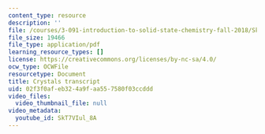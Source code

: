 ```yaml
---
content_type: resource
description: ''
file: /courses/3-091-introduction-to-solid-state-chemistry-fall-2018/SkT7VIul_8A_transcript.pdf
file_size: 19466
file_type: application/pdf
learning_resource_types: []
license: https://creativecommons.org/licenses/by-nc-sa/4.0/
ocw_type: OCWFile
resourcetype: Document
title: Crystals transcript
uid: 02f3f0af-eb32-4a9f-aa55-7580f03ccddd
video_files:
  video_thumbnail_file: null
video_metadata:
  youtube_id: SkT7VIul_8A
---
```

